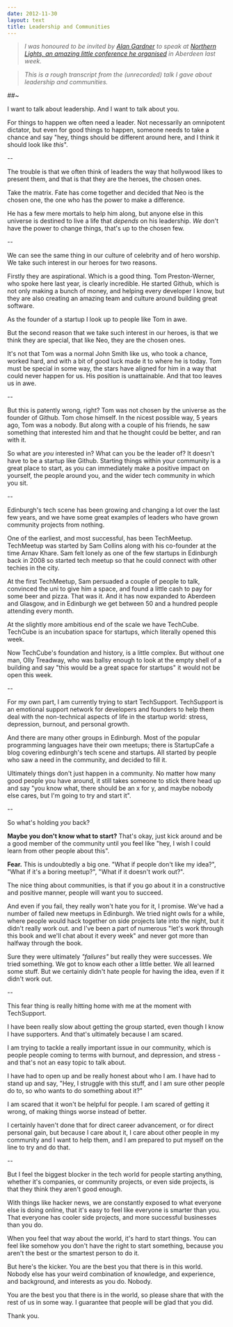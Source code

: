 ```yaml
---
date: 2012-11-30
layout: text
title: Leadership and Communities
---
```


> _I was honoured to be invited by [Alan Gardner](http://twitter.com/mr_urf) to speak at [Northern Lights, an amazing little conference he organised](http://www.northernlightsconf.co.uk/) in Aberdeen last week._  

> _This is a rough transcript from the (unrecorded) talk I gave about leadership and communities._  

##~  
  

I want to talk about leadership. And I want to talk about you.

For things to happen we often need a leader. Not necessarily an omnipotent dictator, but even for good things to happen, someone needs to take a chance and say "hey, things should be different around here, and I think it should look like _this_".

--

The trouble is that we often think of leaders the way that hollywood likes to present them, and that is that they are the heroes, the chosen ones. 

Take the matrix. Fate has come together and decided that Neo is the chosen one, the one who has the power to make a difference. 

He has a few mere mortals to help him along, but anyone else in this universe is destined to live a life that _depends_ on his leadership. _We_ don't have the power to change things, that's up to the chosen few.

--

We can see the same thing in our culture of celebrity and of hero worship. We take such interest in our heroes for two reasons. 

Firstly they are aspirational. Which is a good thing. Tom Preston-Werner, who spoke here last year, is clearly incredible. He started Github, which is not only making a bunch of money, and helping every developer I know, but they are also creating an amazing team and culture around building great software. 

As the founder of a startup I look up to people like Tom in awe.

But the second reason that we take such interest in our heroes, is that we think they are special, that like Neo, they are the chosen ones. 

It's not that Tom was a normal John Smith like us, who took a chance, worked hard, and with a bit of good luck made it to where he is today. Tom must be special in some way, the stars have aligned for him in a way that could never happen for us. His position is unattainable. And that too leaves us in awe.

--

But this is patently wrong, right? Tom was not chosen by the universe as the founder of Github. Tom chose himself. In the nicest possible way, 5 years ago, Tom was a nobody. But along with a couple of his friends, he saw something that interested him and that he thought could be better, and ran with it.

So what are _you_ interested in? What can you be the leader of? It doesn't have to be a startup like Github. Starting things within your community is a great place to start, as you can immediately make a positive impact on yourself, the people around you, and the wider tech community in which you sit.

--

Edinburgh's tech scene has been growing and changing a lot over the last few years, and we have some great examples of leaders who have grown community projects from nothing.

One of the earliest, and most successful, has been TechMeetup. TechMeetup was started by Sam Collins along with his co-founder at the time Arnav Khare. Sam felt lonely as one of the few startups in Edinburgh back in 2008 so started tech meetup so that he could connect with other techies in the city.

At the first TechMeetup, Sam persuaded a couple of people to talk, convinced the uni to give him a space, and found a little cash to pay for some beer and pizza. That was it. And it has now expanded to Aberdeen and Glasgow, and in Edinburgh we get between 50 and a hundred people attending every month.

At the slightly more ambitious end of the scale we have TechCube. TechCube is an incubation space for startups, which literally opened this week.

Now TechCube's foundation and history, is a little complex. But without one man, Olly Treadway, who was ballsy enough to look at the empty shell of a building and say "this would be a great space for startups" it would not be open this week.

--

For my own part, I am currently trying to start TechSupport. TechSupport is an emotional support network for developers and founders to help them deal with the non-technical aspects of life in the startup world: stress, depression, burnout, and personal growth.

And there are many other groups in Edinburgh. Most of the popular programming languages have their own meetups; there is StartupCafe a blog covering edinburgh's tech scene and startups. All started by people who saw a need in the community, and decided to fill it.


Ultimately things don't just happen in a community. No matter how many good people you have around, it still takes someone to stick there head up and say "you know what, there should be an x for y, and maybe nobody else cares, but I'm going to try and start it".

--

So what's holding _you_ back? 

**Maybe you don't know what to start?** That's okay, just kick around and be a good member of the community until you feel like "hey, I wish I could learn from other people about this".

**Fear.** This is undoubtedly a big one. "What if people don't like my idea?", "What if it's a boring meetup?", "What if it doesn't work out?".

The nice thing about communities, is that if you go about it in a constructive and positive manner, people will want you to succeed.

And even if you fail, they really won't hate you for it, I promise. We've had a number of failed new meetups in Edinburgh. We tried night owls for a while, where people would hack together on side projects late into the night, but it didn't really work out. and I've been a part of numerous "let's work through this book and we'll chat about it every week" and never got more than halfway through the book. 

Sure they were ultimately _"failures"_ but really they were successes. We tried something. We got to know each other a little better. We all learned some stuff. But we certainly didn't hate people for having the idea, even if it didn't work out.

--

This fear thing is really hitting home with me at the moment with TechSupport.

I have been really slow about getting the group started, even though I know I have supporters. And that's ultimately because I am scared.

I am trying to tackle a really important issue in our community, which is people people coming to terms with burnout, and depression, and stress - and that's not an easy topic to talk about. 

I have had to open up and be really honest about who I am. I have had to stand up and say, "Hey, I struggle with this stuff, and I am sure other people do to, so who wants to do something about it?"


I am scared that it won't be helpful for people. I am scared of getting it wrong, of making things worse instead of better.


I certainly haven't done that for direct career advancement, or for direct personal gain, but because I care about it, I care about other people in my community and I want to help them, and I am prepared to put myself on the line to try and do that. 


--

But I feel the biggest blocker in the tech world for people starting anything, whether it's companies, or community projects, or even side projects, is that they think they aren't good enough.

With things like hacker news, we are constantly exposed to what everyone else is doing online, that it's easy to feel like everyone is smarter than you. That everyone has cooler side projects, and more successful businesses than you do. 

When you feel that way about the world, it's hard to start things. You can feel like somehow you don't have the right to start something, because you aren't the best or the smartest person to do it.

But here's the kicker. You are the best you that there is in this world. Nobody else has your weird combination of knowledge, and experience, and background, and interests as you do. Nobody.

You are the best you that there is in the world, so please share that with the rest of us in some way. I guarantee that people will be glad that you did.

Thank you.
